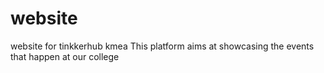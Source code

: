 # website
website for tinkkerhub kmea
	This platform aims at showcasing the events that happen at our college
